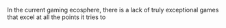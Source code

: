 In the current gaming ecosphere, there is a lack of truly exceptional games that excel at all the points it tries to 